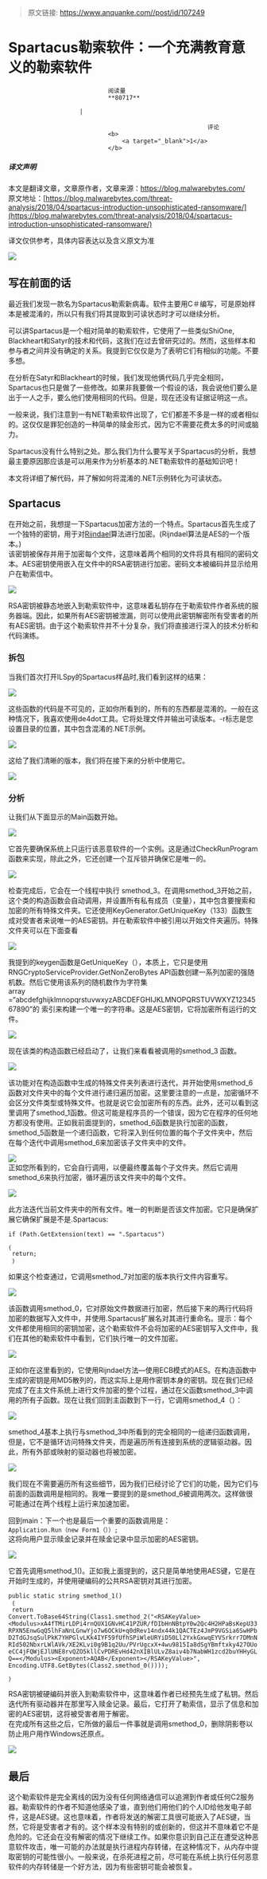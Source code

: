 > 原文链接: https://www.anquanke.com//post/id/107249 


# Spartacus勒索软件：一个充满教育意义的勒索软件


                                阅读量   
                                **80717**
                            
                        |
                        
                                                            评论
                                <b>
                                    <a target="_blank">1</a>
                                </b>
                                                                                    



##### 译文声明

本文是翻译文章，文章原作者，文章来源：https://blog.malwarebytes.com/
                                <br>原文地址：[https://blog.malwarebytes.com/threat-analysis/2018/04/spartacus-introduction-unsophisticated-ransomware/](https://blog.malwarebytes.com/threat-analysis/2018/04/spartacus-introduction-unsophisticated-ransomware/)

译文仅供参考，具体内容表达以及含义原文为准

[![](https://p0.ssl.qhimg.com/t0188ab7318c21744c5.jpg)](https://p0.ssl.qhimg.com/t0188ab7318c21744c5.jpg)



## 写在前面的话

最近我们发现一款名为Spartacus勒索新病毒。软件主要用C＃编写，可是原始样本是被混淆的，所以只有我们将其提取到可读状态时才可以继续分析。

可以讲Spartacus是一个相对简单的勒索软件，它使用了一些类似ShiOne, Blackheart和Satyr的技术和代码，这我们在过去曾研究过的。然而，这些样本和参与者之间并没有确定的关系。我提到它仅仅是为了表明它们有相似的功能。不要多想。

在分析在Satyr和Blackheart的时候，我们发现他俩代码几乎完全相同，Spartacus也只是做了一些修改。如果非我要做一个假设的话，我会说他们要么是出于一人之手，要么他们使用相同的代码。但是，现在还没有证据证明这一点。

一般来说，我们注意到一有NET勒索软件出现了，它们都差不多是一样的或者相似的。这仅仅是罪犯创造的一种简单的赎金形式，因为它不需要花费太多的时间或脑力。

Spartacus没有什么特别之处。那么我们为什么要写关于Spartacus的分析，我想最主要原因那应该是可以用来作为分析基本的.NET勒索软件的基础知识吧！

本文将详细了解代码，并了解如何将混淆的.NET示例转化为可读状态。



## Spartacus

在开始之前，我想提一下Spartacus加密方法的一个特点。Spartacus首先生成了一个独特的密钥，用于对[Rijndael](https://blog.finjan.com/rijndael-encryption-algorithm/)算法进行加密。(Rijndael算法是AES的一个版本。)<br>
该密钥被保存并用于加密每个文件，这意味着两个相同的文件将具有相同的密码文本。AES密钥使用嵌入在文件中的RSA密钥进行加密。密码文本被编码并显示给用户在勒索信中。

[![](https://p2.ssl.qhimg.com/t01ad5c2033a0f58138.png)](https://p2.ssl.qhimg.com/t01ad5c2033a0f58138.png)

RSA密钥被静态地嵌入到勒索软件中，这意味着私钥存在于勒索软件作者系统的服务器端。因此，如果所有AES密钥被泄漏，则可以使用此密钥解密所有受害者的所有AES密钥。由于这个勒索软件并不十分复杂，我们将直接进行深入的技术分析和代码演练。

### <a class="reference-link" name="%E6%8B%86%E5%8C%85"></a>拆包

当我们首次打开ILSpy的Spartacus样品时,我们看到这样的结果：

[![](https://p4.ssl.qhimg.com/t0180487e01617903de.png)](https://p4.ssl.qhimg.com/t0180487e01617903de.png)

这些函数的代码是不可见的，正如你所看到的，所有的东西都是混淆的。一般在这种情况下，我喜欢使用de4dot工具。它将处理文件并输出可读版本。-r标志是您设置目录的位置，其中包含混淆的.NET示例。

[![](https://p5.ssl.qhimg.com/t01f92f00ba3bc84e26.png)](https://p5.ssl.qhimg.com/t01f92f00ba3bc84e26.png)

这给了我们清晰的版本，我们将在接下来的分析中使用它。

[![](https://p5.ssl.qhimg.com/t01151fc9af804a7843.png)](https://p5.ssl.qhimg.com/t01151fc9af804a7843.png)

### <a class="reference-link" name="%E5%88%86%E6%9E%90"></a>分析

让我们从下面显示的Main函数开始。

[![](https://p2.ssl.qhimg.com/t015372a35b2d1efed3.png)](https://p2.ssl.qhimg.com/t015372a35b2d1efed3.png)

它首先要确保系统上只运行该恶意软件的一个实例。这是通过CheckRunProgram函数来实现，除此之外，它还创建一个互斥锁并确保它是唯一的。

[![](https://p5.ssl.qhimg.com/t0135c660f92135f974.png)](https://p5.ssl.qhimg.com/t0135c660f92135f974.png)

检查完成后，它会在一个线程中执行 smethod_3。在调用smethod_3开始之前，这个类的构造函数会自动调用，并设置所有私有成员（变量），其中包含要搜索和加密的所有特殊文件夹。它还使用KeyGenerator.GetUniqueKey（133）函数生成对受害者来说唯一的AES密钥。并在勒索软件中被引用以开始文件夹遍历。特殊文件夹可以在下面查看

[![](https://p5.ssl.qhimg.com/t017239831286ad1018.png)](https://p5.ssl.qhimg.com/t017239831286ad1018.png)

我提到的keygen函数是GetUniqueKey（），本质上，它只是使用RNGCryptoServiceProvider.GetNonZeroBytes API函数创建一系列加密的强随机数。然后它使用该系列的随机数作为字符集<br>
array =“abcdefghijklmnopqrstuvwxyzABCDEFGHIJKLMNOPQRSTUVWXYZ1234567890”的 索引来构建一个唯一的字符串。这是AES密钥，它将加密所有运行的文件。

[![](https://p2.ssl.qhimg.com/t016bb84fd6fe7048cc.png)](https://p2.ssl.qhimg.com/t016bb84fd6fe7048cc.png)

现在该类的构造函数已经启动了，让我们来看看被调用的smethod_3 函数。

[![](https://p3.ssl.qhimg.com/t01cb2a7ae93b1d28ef.png)](https://p3.ssl.qhimg.com/t01cb2a7ae93b1d28ef.png)

该功能对在构造函数中生成的特殊文件夹列表进行迭代，并开始使用smethod_6函数对文件夹中的每个文件进行递归遍历加密。这里要注意的一点是，加密循环不会区分文件类型或特殊文件。也就是说它会加密所有的东西。此外，还可以看到这里调用了smethod_1函数。但这可能是程序员的一个错误，因为它在程序的任何地方都没有使用。正如我前面提到的，smethod_6函数是执行加密的函数，smethod_5函数是一个递归函数，它将深入到任何位置的每个子文件夹中，然后在每个迭代中调用smethod_6来加密该子文件夹中的文件。

[![](https://p3.ssl.qhimg.com/t017a1601c00224395c.png)](https://p3.ssl.qhimg.com/t017a1601c00224395c.png)<br>
正如您所看到的，它会自行调用，以便最终覆盖每个子文件夹。然后它调用smethod_6来执行加密，循环遍历该文件夹中的每个文件。

[![](https://p1.ssl.qhimg.com/t01eb7eb61419b36569.png)](https://p1.ssl.qhimg.com/t01eb7eb61419b36569.png)

此方法迭代当前文件夹中的所有文件。唯一的判断是否该文件加密。它只是确保扩展它确保扩展是不是.Spartacus:

<code>if (Path.GetExtension(text) == ".Spartacus")<br>
`{`<br>
return;<br>
`}`</code>

如果这个检查通过，它调用smethod_7对加密的版本执行文件内容重写。

[![](https://p5.ssl.qhimg.com/t019ee8a4699158475f.png)](https://p5.ssl.qhimg.com/t019ee8a4699158475f.png)

该函数调用smethod_0，它对原始文件数据进行加密，然后接下来的两行代码将加密的数据写入文件中，并使用.Spartacus扩展名对其进行重命名。提示：每个文件都使用相同的密钥加密，这个勒索软件不会将加密的AES密钥写入文件中，我们在其他的勒索软件中看到，它们执行唯一的文件加密。

[![](https://p4.ssl.qhimg.com/t01bd1473e27461abe2.png)](https://p4.ssl.qhimg.com/t01bd1473e27461abe2.png)

正如你在这里看到的，它使用Rijndael方法—使用ECB模式的AES。在构造函数中生成的密钥是用MD5散列的，而这实际上是用作密钥本身的密钥。现在我们已经完成了在主文件系统上进行文件加密的整个过程，通过在父函数smethod_3中调用的所有子函数。现在让我们回到主函数到下一行，它调用smethod_4（）：

[![](https://p4.ssl.qhimg.com/t015372a35b2d1efed3.png)](https://p4.ssl.qhimg.com/t015372a35b2d1efed3.png)

smethod_4基本上执行与smethod_3中所看到的完全相同的一组递归函数调用，但是，它不是循环访问特殊文件夹，而是遍历所有连接到系统的逻辑驱动器。因此，所有外部或映射的驱动器也将被加密。

[![](https://p3.ssl.qhimg.com/t0169c2dd9b2a5a2e41.png)](https://p3.ssl.qhimg.com/t0169c2dd9b2a5a2e41.png)

我们现在不需要遍历所有这些细节，因为我们已经讨论了它们的功能，因为它们与前面的函数调用是相同的。我唯一要提到的是smethod_6被调用两次。这样做很可能通过在两个线程上运行来加速加密。

回到main：下一个也是最后一个重要的函数调用是：<br>`Application.Run（new Form1（））;`<br>
这将向用户显示赎金记录并在赎金记录中显示加密的AES密钥。

[![](https://p5.ssl.qhimg.com/t01c1fb8f5d1650915c.png)](https://p5.ssl.qhimg.com/t01c1fb8f5d1650915c.png)

它首先调用smethod_1()。正如我上面提到的，这只是简单地使用AES键，它是在开始时生成的，并使用硬编码的公共RSA密钥对其进行加密。

<code>public static string smethod_1()<br>
`{`<br>
return Convert.ToBase64String(Class1.smethod_2("&lt;RSAKeyValue&gt;&lt;Modulus&gt;xA4fTMirLDPi4rnQUX1GNvHC41PZUR/fDIbHnNBtpY0w2Qc4H2HPaBsKepU33RPXN5EnwGqQ5lhFaNnLGnwYjo7w6OCkU+q0dRev14ndx44k1QACTEz4JmP9VGSia6SwHPbD2TdGJsqSulPkK7YHPGlvLKk4IYF59fUfhSPiWleURYiD50Ll2YxkGxwqEYVSrkrr7DMnNRId502NbxrLWlAVk/XE2KLvi0g9B1q2Uu/PVrUgcxX+4wu9815Ia8dSgYBmftxky427OUoeCC4jFQWjEJlUNE8rvQZO5kllCvPDREvHd42nXIBlULvZ8aiv4b7NabWH1zcd2buYHHyGLQ==&lt;/Modulus&gt;&lt;Exponent&gt;AQAB&lt;/Exponent&gt;&lt;/RSAKeyValue&gt;", Encoding.UTF8.GetBytes(Class2.smethod_0())));<br>
`}`</code>

RSA密钥被硬编码并嵌入到勒索软件中，这意味着作者已经预先生成了私钥。然后迭代所有驱动器并在那里写入赎金记录。最后，它打开了勒索信，显示了信息和加密的AES密钥，这将被受害者用于解密。<br>
在完成所有这些之后，它所做的最后一件事就是调用smethod_0，删除阴影卷以防止用户用作Windows还原点。

[![](https://p0.ssl.qhimg.com/t01a3f7353cdf6fe7ff.png)](https://p0.ssl.qhimg.com/t01a3f7353cdf6fe7ff.png)



## 最后

这个勒索软件是完全离线的因为没有任何网络通信可以追溯到作者或任何C2服务器。勒索软件的作者不知道他感染了谁，直到他们用他们的个人ID给他发电子邮件，这是AES键。这也意味着，作者将发送的解密工具很可能嵌入了AES键，当然，它将是受害者才有的。这个样本没有特别的或创新的，但这并不意味着它不是危险的。它还会在没有解密的情况下继续工作。如果你意识到自己正在遭受这种恶意软件攻击，唯一可能的办法就是执行进程内存转储，在这种情况下，从内存中提取密钥的可能性很小。一般来说，在杀死进程之前，尽可能在系统上执行任何恶意软件的内存转储是一个好方法，因为有些密钥可能会被恢复。
